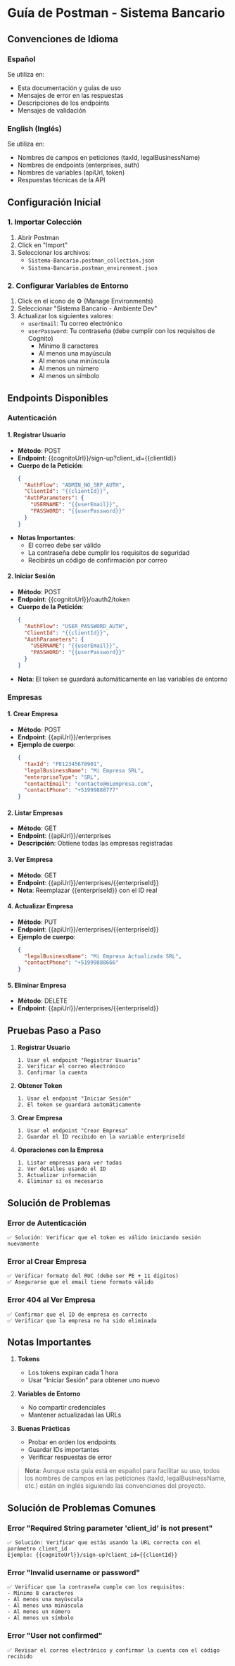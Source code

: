 # Guía de Postman - Sistema Bancario

## Convenciones de Idioma

### Español
Se utiliza en:
- Esta documentación y guías de uso
- Mensajes de error en las respuestas
- Descripciones de los endpoints
- Mensajes de validación

### English (Inglés)
Se utiliza en:
- Nombres de campos en peticiones (taxId, legalBusinessName)
- Nombres de endpoints (enterprises, auth)
- Nombres de variables (apiUrl, token)
- Respuestas técnicas de la API

## Configuración Inicial

### 1. Importar Colección
1. Abrir Postman
2. Click en "Import"
3. Seleccionar los archivos:
   - `Sistema-Bancario.postman_collection.json`
   - `Sistema-Bancario.postman_environment.json`

### 2. Configurar Variables de Entorno
1. Click en el ícono de ⚙️ (Manage Environments)
2. Seleccionar "Sistema Bancario - Ambiente Dev"
3. Actualizar los siguientes valores:
   - `userEmail`: Tu correo electrónico
   - `userPassword`: Tu contraseña (debe cumplir con los requisitos de Cognito)
     - Mínimo 8 caracteres
     - Al menos una mayúscula
     - Al menos una minúscula
     - Al menos un número
     - Al menos un símbolo

## Endpoints Disponibles

### Autenticación

#### 1. Registrar Usuario
- **Método**: POST
- **Endpoint**: {{cognitoUrl}}/sign-up?client_id={{clientId}}
- **Cuerpo de la Petición**:
  ```json
  {
    "AuthFlow": "ADMIN_NO_SRP_AUTH",
    "ClientId": "{{clientId}}",
    "AuthParameters": {
      "USERNAME": "{{userEmail}}",
      "PASSWORD": "{{userPassword}}"
    }
  }
  ```
- **Notas Importantes**:
  - El correo debe ser válido
  - La contraseña debe cumplir los requisitos de seguridad
  - Recibirás un código de confirmación por correo

#### 2. Iniciar Sesión
- **Método**: POST
- **Endpoint**: {{cognitoUrl}}/oauth2/token
- **Cuerpo de la Petición**:
  ```json
  {
    "AuthFlow": "USER_PASSWORD_AUTH",
    "ClientId": "{{clientId}}",
    "AuthParameters": {
      "USERNAME": "{{userEmail}}",
      "PASSWORD": "{{userPassword}}"
    }
  }
  ```
- **Nota**: El token se guardará automáticamente en las variables de entorno

### Empresas

#### 1. Crear Empresa
- **Método**: POST
- **Endpoint**: {{apiUrl}}/enterprises
- **Ejemplo de cuerpo**:
  ```json
  {
    "taxId": "PE12345678901",
    "legalBusinessName": "Mi Empresa SRL",
    "enterpriseType": "SRL",
    "contactEmail": "contacto@miempresa.com",
    "contactPhone": "+51999888777"
  }
  ```

#### 2. Listar Empresas
- **Método**: GET
- **Endpoint**: {{apiUrl}}/enterprises
- **Descripción**: Obtiene todas las empresas registradas

#### 3. Ver Empresa
- **Método**: GET
- **Endpoint**: {{apiUrl}}/enterprises/{{enterpriseId}}
- **Nota**: Reemplazar {{enterpriseId}} con el ID real

#### 4. Actualizar Empresa
- **Método**: PUT
- **Endpoint**: {{apiUrl}}/enterprises/{{enterpriseId}}
- **Ejemplo de cuerpo**:
  ```json
  {
    "legalBusinessName": "Mi Empresa Actualizada SRL",
    "contactPhone": "+51999888666"
  }
  ```

#### 5. Eliminar Empresa
- **Método**: DELETE
- **Endpoint**: {{apiUrl}}/enterprises/{{enterpriseId}}

## Pruebas Paso a Paso

1. **Registrar Usuario**
   ```
   1. Usar el endpoint "Registrar Usuario"
   2. Verificar el correo electrónico
   3. Confirmar la cuenta
   ```

2. **Obtener Token**
   ```
   1. Usar el endpoint "Iniciar Sesión"
   2. El token se guardará automáticamente
   ```

3. **Crear Empresa**
   ```
   1. Usar el endpoint "Crear Empresa"
   2. Guardar el ID recibido en la variable enterpriseId
   ```

4. **Operaciones con la Empresa**
   ```
   1. Listar empresas para ver todas
   2. Ver detalles usando el ID
   3. Actualizar información
   4. Eliminar si es necesario
   ```

## Solución de Problemas

### Error de Autenticación
```
✅ Solución: Verificar que el token es válido iniciando sesión nuevamente
```

### Error al Crear Empresa
```
✅ Verificar formato del RUC (debe ser PE + 11 dígitos)
✅ Asegurarse que el email tiene formato válido
```

### Error 404 al Ver Empresa
```
✅ Confirmar que el ID de empresa es correcto
✅ Verificar que la empresa no ha sido eliminada
```

## Notas Importantes

1. **Tokens**
   - Los tokens expiran cada 1 hora
   - Usar "Iniciar Sesión" para obtener uno nuevo

2. **Variables de Entorno**
   - No compartir credenciales
   - Mantener actualizadas las URLs

3. **Buenas Prácticas**
   - Probar en orden los endpoints
   - Guardar IDs importantes
   - Verificar respuestas de error

> **Nota**: Aunque esta guía está en español para facilitar su uso, todos los nombres de campos en las peticiones (taxId, legalBusinessName, etc.) están en inglés siguiendo las convenciones del proyecto.

## Solución de Problemas Comunes

### Error "Required String parameter 'client_id' is not present"
```
✅ Solución: Verificar que estás usando la URL correcta con el parámetro client_id
Ejemplo: {{cognitoUrl}}/sign-up?client_id={{clientId}}
```

### Error "Invalid username or password"
```
✅ Verificar que la contraseña cumple con los requisitos:
- Mínimo 8 caracteres
- Al menos una mayúscula
- Al menos una minúscula
- Al menos un número
- Al menos un símbolo
```

### Error "User not confirmed"
```
✅ Revisar el correo electrónico y confirmar la cuenta con el código recibido
```
